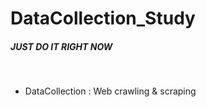 # DataCollection_Study

##### JUST DO IT RIGHT NOW

<br>

- DataCollection : Web crawling & scraping

<br><br>


